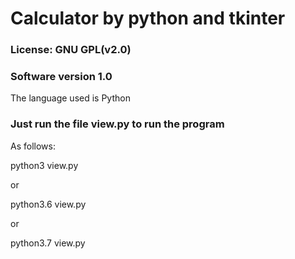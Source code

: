 # Calculator by python and tkinter
### License: GNU GPL(v2.0)
### Software version 1.0

The language used is Python
### Just run the file view.py to run the program

As follows:

python3 view.py

or

python3.6 view.py

or

python3.7 view.py
